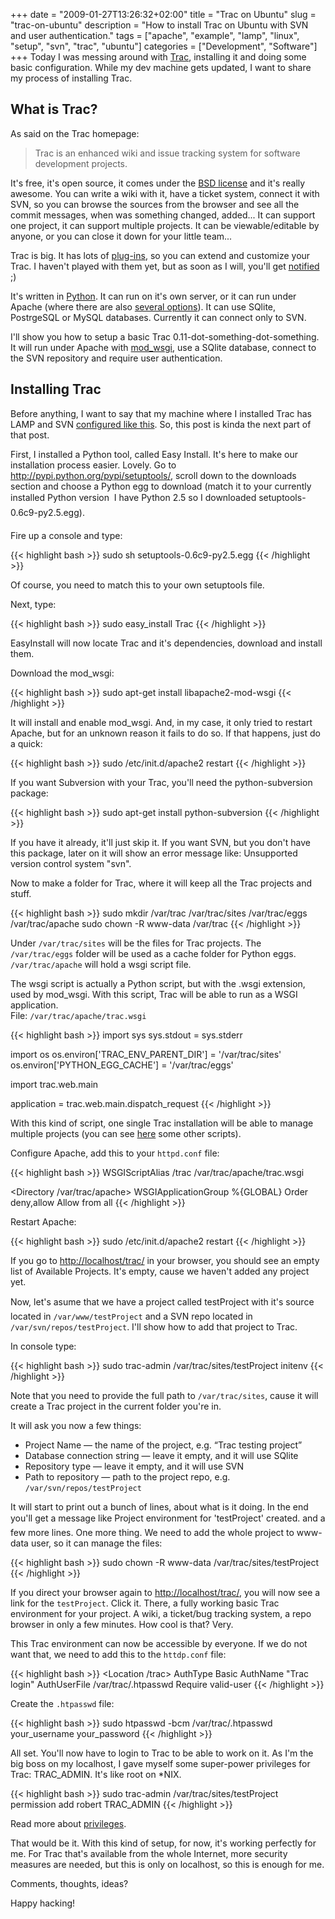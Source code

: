 +++
date = "2009-01-27T13:26:32+02:00"
title = "Trac on Ubuntu"
slug = "trac-on-ubuntu"
description = "How to install Trac on Ubuntu with SVN and user authentication."
tags = ["apache", "example", "lamp", "linux", "setup", "svn", "trac", "ubuntu"]
categories = ["Development", "Software"]
+++
Today I was messing around with <a href="http://trac.edgewall.org/">Trac</a>, installing it and doing some basic configuration. While my dev machine gets updated, I want to share my process of installing Trac.

<h2>What is Trac?</h2>

As said on the Trac homepage:

<blockquote>
Trac is an enhanced wiki and issue tracking system for software development projects.
</blockquote>

It's free, it's open source, it comes under the <a href="http://trac.edgewall.org/wiki/TracLicense">BSD license</a> and it's really awesome. You can write a wiki with it, have a ticket system, connect it with SVN, so you can browse the sources from the browser and see all the commit messages, when was something changed, added... It can support one project, it can support multiple projects. It can be viewable/editable by anyone, or you can close it down for your little team...

Trac is big. It has lots of <a href="http://trac.edgewall.org/wiki/TracPlugins">plug-ins</a>, so you can extend and customize your Trac. I haven't played with them yet, but as soon as I will, you'll get <a href="http://feeds2.feedburner.com/robertbasic/blog/">notified</a> ;)

It's written in <a href="http://python.org/">Python</a>. It can run on it's own server, or it can run under Apache (where there are also <a href="http://trac.edgewall.org/wiki/TracInstall#WebServer">several options</a>). It can use SQlite, PostrgeSQL or MySQL databases. Currently it can connect only to SVN.

I'll show you how to setup a basic Trac 0.11-dot-something-dot-something. It will run under Apache with <a href="http://code.google.com/p/modwsgi/">mod_wsgi</a>, use a SQlite database, connect to the SVN repository and require user authentication.

<!--more-->

<h2>Installing Trac</h2>

Before anything, I want to say that my machine where I installed Trac has LAMP and SVN <a href="http://robertbasic.com/blog/lamp-and-svn-on-ubuntu-8-10/">configured like this</a>. So, this post is kinda the next part of that post.

First, I installed a Python tool, called Easy Install. It's here to make our installation process easier. Lovely. Go to <a href="http://pypi.python.org/pypi/setuptools/">http://pypi.python.org/pypi/setuptools/</a>, scroll down to the downloads section and choose a Python egg to download (match it to your currently installed Python version &#151; I have Python 2.5 so I downloaded &#147;setuptools-0.6c9-py2.5.egg&#148;).

Fire up a console and type:

{{< highlight bash >}}
sudo sh setuptools-0.6c9-py2.5.egg
{{< /highlight >}}

Of course, you need to match this to your own setuptools file.

Next, type:

{{< highlight bash >}}
sudo easy_install Trac
{{< /highlight >}}

EasyInstall will now locate Trac and it's dependencies, download and install them.

Download the mod_wsgi:

{{< highlight bash >}}
sudo apt-get install libapache2-mod-wsgi
{{< /highlight >}}

It will install and enable mod_wsgi. And, in my case, it only tried to restart Apache, but for an unknown reason it fails to do so. If that happens, just do a quick:

{{< highlight bash >}}
sudo /etc/init.d/apache2 restart
{{< /highlight >}}

If you want Subversion with your Trac, you'll need the python-subversion package:

{{< highlight bash >}}
sudo apt-get install python-subversion
{{< /highlight >}}

If you have it already, it'll just skip it. If you want SVN, but you don't have this package, later on it will show an error message like: Unsupported version control system "svn".

Now to make a folder for Trac, where it will keep all the Trac projects and stuff.

{{< highlight bash >}}
sudo mkdir /var/trac /var/trac/sites /var/trac/eggs /var/trac/apache
sudo chown -R www-data /var/trac
{{< /highlight >}}

Under <code>/var/trac/sites</code> will be the files for Trac projects. The <code>/var/trac/eggs</code> folder will be used as a cache folder for Python eggs. <code>/var/trac/apache</code> will hold a wsgi script file.

The wsgi script is actually a Python script, but with the .wsgi extension, used by mod_wsgi. With this script, Trac will be able to run as a WSGI application.<br />
File: <code>/var/trac/apache/trac.wsgi</code>

{{< highlight bash >}}
import sys
sys.stdout = sys.stderr

import os
os.environ['TRAC_ENV_PARENT_DIR'] = '/var/trac/sites'
os.environ['PYTHON_EGG_CACHE'] = '/var/trac/eggs'

import trac.web.main

application = trac.web.main.dispatch_request
{{< /highlight >}}

With this kind of script, one single Trac installation will be able to manage multiple projects (you can see <a href="http://code.google.com/p/modwsgi/wiki/IntegrationWithTrac">here</a> some other scripts).

Configure Apache, add this to your <code>httpd.conf</code> file:

{{< highlight bash >}}
WSGIScriptAlias /trac /var/trac/apache/trac.wsgi

<Directory /var/trac/apache>
    WSGIApplicationGroup %{GLOBAL}
    Order deny,allow
    Allow from all
</Directory>
{{< /highlight >}}

Restart Apache:

{{< highlight bash >}}
sudo /etc/init.d/apache2 restart
{{< /highlight >}}

If you go to <a href="http://localhost/trac/">http://localhost/trac/</a> in your browser, you should see an empty list of Available Projects. It's empty, cause we haven't added any project yet.

Now, let's asume that we have a project called &#147;testProject&#148; with it's source located in <code>/var/www/testProject</code> and a SVN repo located in <code>/var/svn/repos/testProject</code>. I'll show how to add that project to Trac.

In console type:

{{< highlight bash >}}
sudo trac-admin /var/trac/sites/testProject initenv
{{< /highlight >}}

Note that you need to provide the full path to <code>/var/trac/sites</code>, cause it will create a Trac project in the current folder you're in.

It will ask you now a few things:

<ul>
<li>Project Name &#151; the name of the project, e.g. &#147;Trac testing project&#148;</li>
<li>Database connection string &#151; leave it empty, and it will use SQlite</li>
<li>Repository type &#151; leave it empty, and it will use SVN</li>
<li>Path to repository &#151; path to the project repo, e.g. <code>/var/svn/repos/testProject</code>
</ul>

It will start to print out a bunch of lines, about what is it doing. In the end you'll get a message like &#147;Project environment for 'testProject' created.&#148; and a few more lines. One more thing. We need to add the whole project to www-data user, so it can manage the files:

{{< highlight bash >}}
sudo chown -R www-data /var/trac/sites/testProject
{{< /highlight >}}

If you direct your browser again to <a href="http://localhost/trac/">http://localhost/trac/</a>, you will now see a link for the <code>testProject</code>. Click it. There, a fully working basic Trac environment for your project. A wiki, a ticket/bug tracking system, a repo browser in only a few minutes. How cool is that? Very.

This Trac environment can now be accessible by everyone. If we do not want that, we need to add this to the <code>httdp.conf</code> file:

{{< highlight bash >}}
<Location /trac>
    AuthType Basic
    AuthName "Trac login"
    AuthUserFile /var/trac/.htpasswd
    Require valid-user
</Location>
{{< /highlight >}}

Create the <code>.htpasswd</code> file:

{{< highlight bash >}}
sudo htpasswd -bcm /var/trac/.htpasswd your_username your_password
{{< /highlight >}}

All set. You'll now have to login to Trac to be able to work on it. As I'm the big boss on my localhost, I gave myself some super-power privileges for Trac: TRAC_ADMIN. It's like root on *NIX.

{{< highlight bash >}}
sudo trac-admin /var/trac/sites/testProject permission add robert TRAC_ADMIN
{{< /highlight >}}

Read more about <a href="http://trac.edgewall.org/wiki/TracPermissions">privileges</a>.

That would be it. With this kind of setup, for now, it's working perfectly for me. For Trac that's available from the whole Internet, more security measures are needed, but this is only on localhost, so this is enough for me.

Comments, thoughts, ideas? 

Happy hacking!
